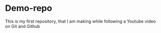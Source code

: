 # Demo-repo


This is my first repository, that I am making while following a Youtube video on Git and Github











